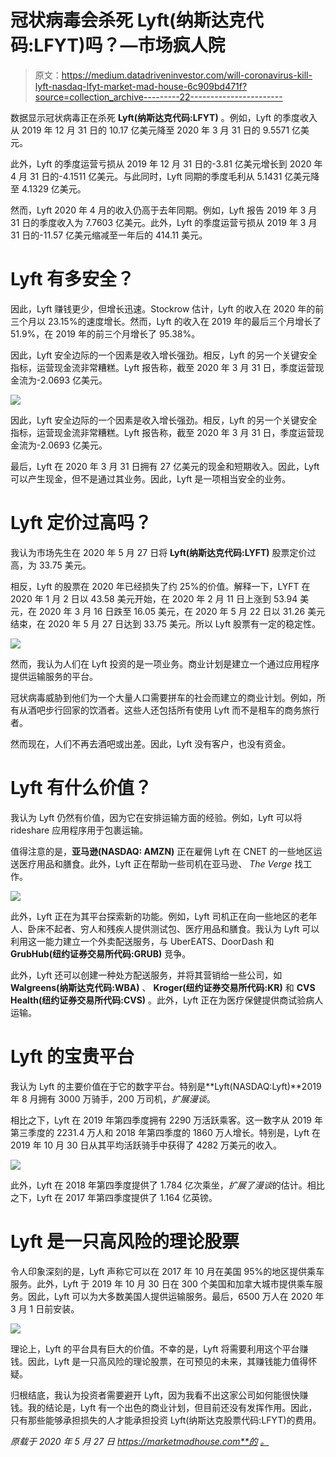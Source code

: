 # 冠状病毒会杀死 Lyft(纳斯达克代码:LFYT)吗？—市场疯人院

> 原文：<https://medium.datadriveninvestor.com/will-coronavirus-kill-lyft-nasdaq-lfyt-market-mad-house-6c909bd471f?source=collection_archive---------22----------------------->

数据显示冠状病毒正在杀死 **Lyft(纳斯达克代码:LFYT)** 。例如，Lyft 的季度收入从 2019 年 12 月 31 日的 10.17 亿美元降至 2020 年 3 月 31 日的 9.5571 亿美元。

此外，Lyft 的季度运营亏损从 2019 年 12 月 31 日的-3.81 亿美元增长到 2020 年 4 月 31 日的-4.1511 亿美元。与此同时，Lyft 同期的季度毛利从 5.1431 亿美元降至 4.1329 亿美元。

然而，Lyft 2020 年 4 月的收入仍高于去年同期。例如，Lyft 报告 2019 年 3 月 31 日的季度收入为 7.7603 亿美元。此外，Lyft 的季度运营亏损从 2019 年 3 月 31 日的-11.57 亿美元缩减至一年后的 414.11 美元。

# Lyft 有多安全？

因此，Lyft 赚钱更少，但增长迅速。Stockrow 估计，Lyft 的收入在 2020 年的前三个月以 23.15%的速度增长。然而，Lyft 的收入在 2019 年的最后三个月增长了 51.9%，在 2019 年的前三个月增长了 95.38%。

因此，Lyft 安全边际的一个因素是收入增长强劲。相反，Lyft 的另一个关键安全指标，运营现金流非常糟糕。Lyft 报告称，截至 2020 年 3 月 31 日，季度运营现金流为-2.0693 亿美元。

![](img/7134194a8fd7f45648181897137bd7ca.png)

因此，Lyft 安全边际的一个因素是收入增长强劲。相反，Lyft 的另一个关键安全指标，运营现金流非常糟糕。Lyft 报告称，截至 2020 年 3 月 31 日，季度运营现金流为-2.0693 亿美元。

最后，Lyft 在 2020 年 3 月 31 日拥有 27 亿美元的现金和短期收入。因此，Lyft 可以产生现金，但不是通过其业务。因此，Lyft 是一项相当安全的业务。

# Lyft 定价过高吗？

我认为市场先生在 2020 年 5 月 27 日将 **Lyft(纳斯达克代码:LYFT)** 股票定价过高，为 33.75 美元。

相反，Lyft 的股票在 2020 年已经损失了约 25%的价值。解释一下，LYFT 在 2020 年 1 月 2 日以 43.58 美元开始，在 2020 年 2 月 11 日上涨到 53.94 美元，在 2020 年 3 月 16 日跌至 16.05 美元，在 2020 年 5 月 22 日以 31.26 美元结束，在 2020 年 5 月 27 日达到 33.75 美元。所以 Lyft 股票有一定的稳定性。

![](img/bfabb56d4e0f8d133a94920af69f6989.png)

然而，我认为人们在 Lyft 投资的是一项业务。商业计划是建立一个通过应用程序提供运输服务的平台。

冠状病毒威胁到他们为一个大量人口需要拼车的社会而建立的商业计划。例如，所有从酒吧步行回家的饮酒者。这些人还包括所有使用 Lyft 而不是租车的商务旅行者。

然而现在，人们不再去酒吧或出差。因此，Lyft 没有客户，也没有资金。

# Lyft 有什么价值？

我认为 Lyft 仍然有价值，因为它在安排运输方面的经验。例如，Lyft 可以将 rideshare 应用程序用于包裹运输。

值得注意的是，**亚马逊(NASDAQ: AMZN)** 正在雇佣 Lyft 在 CNET 的一些地区运送医疗用品和膳食。此外，Lyft 正在帮助一些司机在亚马逊、 *The Verge* 找工作。

![](img/0f2329b995805b3b6d373a26df4e7aec.png)

此外，Lyft 正在为其平台探索新的功能。例如，Lyft 司机正在向一些地区的老年人、卧床不起者、穷人和残疾人提供测试包、医疗用品和膳食。我认为 Lyft 可以利用这一能力建立一个外卖配送服务，与 UberEATS、DoorDash 和 **GrubHub(纽约证券交易所代码:GRUB)** 竞争。

此外，Lyft 还可以创建一种处方配送服务，并将其营销给一些公司，如 **Walgreens(纳斯达克代码:WBA)** 、 **Kroger(纽约证券交易所代码:KR)** 和 **CVS Health(纽约证券交易所代码:CVS)** 。此外，Lyft 正在为医疗保健提供商试验病人运输。

# Lyft 的宝贵平台

我认为 Lyft 的主要价值在于它的数字平台。特别是**Lyft(NASDAQ:Lyft)**2019 年 8 月拥有 3000 万骑手，200 万司机，*扩展漫谈*。

相比之下，Lyft 在 2019 年第四季度拥有 2290 万活跃乘客。这一数字从 2019 年第三季度的 2231.4 万人和 2018 年第四季度的 1860 万人增长。特别是，Lyft 在 2019 年 10 月 30 日从其平均活跃骑手中获得了 4282 万美元的收入。

![](img/b65fc8ae90b70cff4f94b4c7566df29b.png)

此外，Lyft 在 2018 年第四季度提供了 1.784 亿次乘坐，*扩展了漫谈*的估计。相比之下，Lyft 在 2017 年第四季度提供了 1.164 亿英镑。

# Lyft 是一只高风险的理论股票

令人印象深刻的是，Lyft 声称它可以在 2017 年 10 月在美国 95%的地区提供乘车服务。此外，Lyft 于 2019 年 10 月 30 日在 300 个美国和加拿大城市提供乘车服务。因此，Lyft 可以为大多数美国人提供运输服务。最后，6500 万人在 2020 年 3 月 1 日前安装。

![](img/5f581a19238c419e09c0285c0df9a0cc.png)

理论上，Lyft 的平台具有巨大的价值。不幸的是，Lyft 将需要利用这个平台赚钱。因此，Lyft 是一只高风险的理论股票，在可预见的未来，其赚钱能力值得怀疑。

归根结底，我认为投资者需要避开 Lyft，因为我看不出这家公司如何能很快赚钱。我的结论是，Lyft 有一个出色的商业计划，但目前还没有发挥作用。因此，只有那些能够承担损失的人才能承担投资 Lyft(纳斯达克股票代码:LFYT)的费用。

*原载于 2020 年 5 月 27 日 https://marketmadhouse.com**的* [*。*](https://marketmadhouse.com/will-coronavirus-kill-lyft-nasdaq-lfyt/)